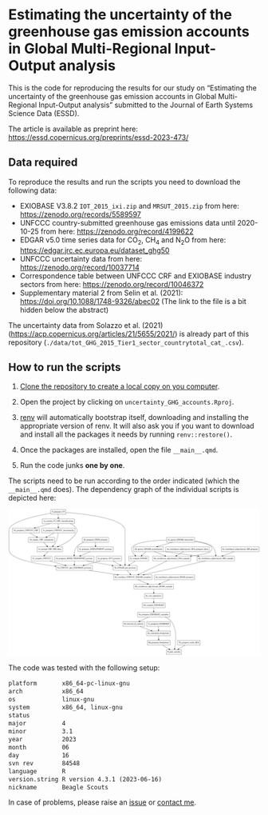 
<!-- README.md is generated from README.Rmd. Please edit that file -->

# Estimating the uncertainty of the greenhouse gas emission accounts in Global Multi-Regional Input-Output analysis

This is the code for reproducing the results for our study on
“Estimating the uncertainty of the greenhouse gas emission accounts in
Global Multi-Regional Input-Output analysis” submitted to the Journal of
Earth Systems Science Data (ESSD).

The article is available as preprint here:
<https://essd.copernicus.org/preprints/essd-2023-473/>

## Data required

To reproduce the results and run the scripts you need to download the
following data:

- EXIOBASE V3.8.2 `IOT_2015_ixi.zip` and `MRSUT_2015.zip` from here:
  <https://zenodo.org/records/5589597>
- UNFCCC country-submitted greenhouse gas emissions data until
  2020-10-25 from here: <https://zenodo.org/record/4199622>
- EDGAR v5.0 time series data for CO$_2$, CH$_4$ and N$_2$O from here:
  <https://edgar.jrc.ec.europa.eu/dataset_ghg50>
- UNFCCC uncertainty data from here:
  <https://zenodo.org/record/10037714>
- Correspondence table between UNFCCC CRF and EXIOBASE industry sectors
  from here: <https://zenodo.org/record/10046372>
- Supplementary material 2 from Selin et al. (2021):
  <https://doi.org/10.1088/1748-9326/abec02> (The link to the file is a
  bit hidden below the abstract)

The uncertainty data from Solazzo et al. (2021)
(<https://acp.copernicus.org/articles/21/5655/2021/>) is already part of
this repository
(`./data/tot_GHG_2015_Tier1_sector_countrytotal_cat_.csv`).

## How to run the scripts

1.  [Clone the repository to create a local copy on you
    computer](https://docs.github.com/en/repositories/creating-and-managing-repositories/cloning-a-repository).

2.  Open the project by clicking on `uncertainty_GHG_accounts.Rproj`.

3.  [renv](https://cran.r-project.org/web/packages/renv/vignettes/renv.html)
    will automatically bootstrap itself, downloading and installing the
    appropriate version of renv. It will also ask you if you want to
    download and install all the packages it needs by running
    `renv::restore()`.

4.  Once the packages are installed, open the file `__main__.qmd`.

5.  Run the code junks **one by one**.

The scripts need to be run according to the order indicated (which the
`__main__.qmd` does). The dependency graph of the individual scripts is
depicted here:

![](README_files/figure-gfm/unnamed-chunk-3-1.png)<!-- -->

The code was tested with the following setup:

    platform       x86_64-pc-linux-gnu         
    arch           x86_64                      
    os             linux-gnu                   
    system         x86_64, linux-gnu           
    status                                     
    major          4                           
    minor          3.1                         
    year           2023                        
    month          06                          
    day            16                          
    svn rev        84548                       
    language       R                           
    version.string R version 4.3.1 (2023-06-16)
    nickname       Beagle Scouts 

In case of problems, please raise an [issue](/issues) or [contact
me](mailto:simon.schulte@indecol.uni-freiburg.de).
